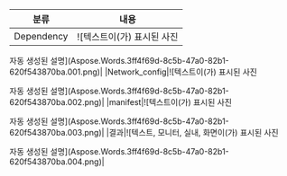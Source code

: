 ﻿|**분류**|**내용**|
| :-: | :-: |
|Dependency|![텍스트이(가) 표시된 사진

자동 생성된 설명](Aspose.Words.3ff4f69d-8c5b-47a0-82b1-620f543870ba.001.png)|
|Network\_config|![텍스트이(가) 표시된 사진

자동 생성된 설명](Aspose.Words.3ff4f69d-8c5b-47a0-82b1-620f543870ba.002.png)|
|manifest|![텍스트이(가) 표시된 사진

자동 생성된 설명](Aspose.Words.3ff4f69d-8c5b-47a0-82b1-620f543870ba.003.png)|
|결과|![텍스트, 모니터, 실내, 화면이(가) 표시된 사진

자동 생성된 설명](Aspose.Words.3ff4f69d-8c5b-47a0-82b1-620f543870ba.004.png)|

